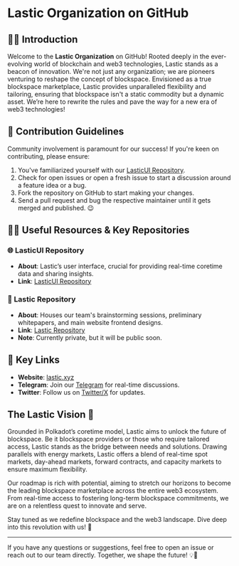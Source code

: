 # Lastic Organization on GitHub

## 🙋‍♀️ Introduction
Welcome to the **Lastic Organization** on GitHub! Rooted deeply in the ever-evolving world of blockchain and web3 technologies, Lastic stands as a beacon of innovation. We're not just any organization; we are pioneers venturing to reshape the concept of blockspace. Envisioned as a true blockspace marketplace, Lastic provides unparalleled flexibility and tailoring, ensuring that blockspace isn't a static commodity but a dynamic asset. We’re here to rewrite the rules and pave the way for a new era of web3 technologies!

## 🌈 Contribution Guidelines
Community involvement is paramount for our success! If you're keen on contributing, please ensure:

1. You've familiarized yourself with our [LasticUI Repository](https://github.com/LasticXYZ/LasticUI).
2. Check for open issues or open a fresh issue to start a discussion around a feature idea or a bug.
3. Fork the repository on GitHub to start making your changes.
4. Send a pull request and bug the respective maintainer until it gets merged and published. 😉

## 👩‍💻 Useful Resources & Key Repositories

### 🌐 LasticUI Repository
- **About**: Lastic’s user interface, crucial for providing real-time coretime data and sharing insights.
- **Link**: [LasticUI Repository](https://github.com/LasticXYZ/LasticUI)

### 📝 Lastic Repository
- **About**: Houses our team's brainstorming sessions, preliminary whitepapers, and main website frontend designs.
- **Link**: [Lastic Repository](https://github.com/LasticXYZ/Lastic)
- **Note**: Currently private, but it will be public soon.

## 📌 Key Links

- **Website**: [lastic.xyz](https://www.lastic.xyz/)
- **Telegram**: Join our [Telegram](https://t.me/+jWWcppPT-0YzOTBi) for real-time discussions.
- **Twitter**: Follow us on [Twitter/X](https://twitter.com/lastic_xyz) for updates.

## The Lastic Vision 🌠
Grounded in Polkadot’s coretime model, Lastic aims to unlock the future of blockspace. Be it blockspace providers or those who require tailored access, Lastic stands as the bridge between needs and solutions. Drawing parallels with energy markets, Lastic offers a blend of real-time spot markets, day-ahead markets, forward contracts, and capacity markets to ensure maximum flexibility.

Our roadmap is rich with potential, aiming to stretch our horizons to become the leading blockspace marketplace across the entire web3 ecosystem. From real-time access to fostering long-term blockspace commitments, we are on a relentless quest to innovate and serve.

Stay tuned as we redefine blockspace and the web3 landscape. Dive deep into this revolution with us! 🚀

---

If you have any questions or suggestions, feel free to open an issue or reach out to our team directly. Together, we shape the future! 💡🌌
